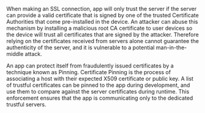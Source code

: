 
When making an SSL connection, app will only trust the server if the 
server can provide a valid certificate that is signed by one of the 
trusted Certificate Authorities that come pre-installed in the device.
An attacker can abuse this mechanism by installing a malicious root 
CA certificate to user devices so the device will trust all certificates 
that are signed by the attacker. Therefore relying on the certificates 
received from servers alone cannot guarantee the authenticity of the 
server, and it is vulnerable to a potential man-in-the-middle attack.

An app can protect itself from fraudulently issued certificates by a 
technique known as Pinning. Certificate Pinning is the process of 
associating a host with their expected X509 certificate or public key. 
A list of trustful certificates can be pinned to the app during 
development, and use them to compare against the server certificates 
during runtime. This enforcement ensures that the app is communicating 
only to the dedicated trustful servers.